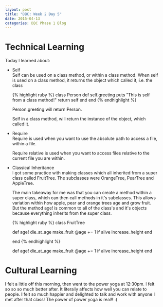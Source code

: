 ```yaml
---
layout: post
title: "DBC: Week 2 Day 5"
date: 2015-04-13
categories: DBC Phase 1 Blog
---
```


<h1> Technical Learning </h1>

Today I learned about:

<ul>
  <li>Self</li>
  Self can be used on a class method, or within a class method. When self is used on a class method, it returns the object which called it, i.e. the class

  {% highlight ruby %}
    class Person
      def self.greeting
        puts "This is self from a class method!"
        return self
      end
    end
  {% endhighlight %}

  Person.greeting will return Person.

  Self in a class method, will return the instance of the object, which called it.


  <li>Require</li>
  Require is used when you want to use the absolute path to access a file, within a file.

  Require relative is used when you want to access files relative to the current file you are within.

  <li>Classical Inheritance</li>
  I got some practice with making classes which all inherited from a super class called FruitTree. The subclasses were OrangeTree, PearTree and AppleTree.

  The main takeaway for me was that you can create a method within a super class, which can then call methods in it's subclasses. This allows variation within how apple, pear and orange trees age and grow fruit. But the method age! is common to all of the class's and it's objects because everything inherits from the super class.

  {% highlight ruby %}
  class FruitTree

  def age!
    die_at_age
    make_fruit
    @age += 1 if alive
    increase_height
  end

  end
  {% endhighlight %}

   def age!
    die_at_age
    make_fruit
    @age += 1 if alive
    increase_height
  end



</ul>

<h1>Cultural Learning </h1>

 I felt a little off this morning, then went to the power yoga at 12:30pm. I felt so so so much better after. It literally affects how well you can relate to people. I felt so much happier and delighted to talk and work with anyone I met after that class! The power of power yoga is real!! :)







